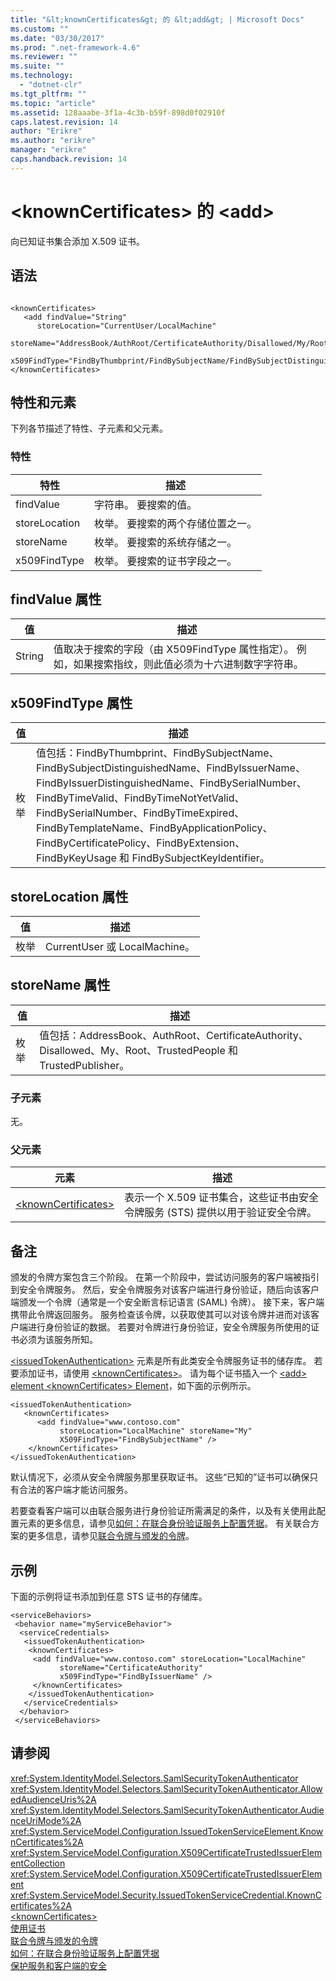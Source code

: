 ```yaml
---
title: "&lt;knownCertificates&gt; 的 &lt;add&gt; | Microsoft Docs"
ms.custom: ""
ms.date: "03/30/2017"
ms.prod: ".net-framework-4.6"
ms.reviewer: ""
ms.suite: ""
ms.technology: 
  - "dotnet-clr"
ms.tgt_pltfrm: ""
ms.topic: "article"
ms.assetid: 128aaabe-3f1a-4c3b-b59f-898d0f02910f
caps.latest.revision: 14
author: "Erikre"
ms.author: "erikre"
manager: "erikre"
caps.handback.revision: 14
---
```

# &lt;knownCertificates&gt; 的 &lt;add&gt;
向已知证书集合添加 X.509 证书。  
  
## 语法  
  
```  
  
<knownCertificates>   
   <add findValue="String"  
      storeLocation="CurrentUser/LocalMachine"  
      storeName="AddressBook/AuthRoot/CertificateAuthority/Disallowed/My/Root/TrustedPeople/TrustedPublisher"  
      x509FindType="FindByThumbprint/FindBySubjectName/FindBySubjectDistinguishedName/FindByIssuerName/FindByIssuerDistinguishedName/FindBySerialNumber/FindByTimeValid/FindByTimeNotYetValid/FindBySerialNumber/FindByTimeExpired/FindByTemplateName/FindByApplicationPolicy/FindByCertificatePolicy/FindByExtension/FindByKeyUsage/FindBySubjectKeyIdentifier"/>  
</knownCertificates>  
```  
  
## 特性和元素  
 下列各节描述了特性、子元素和父元素。  
  
### 特性  
  
|特性|描述|  
|--------|--------|  
|findValue|字符串。  要搜索的值。|  
|storeLocation|枚举。  要搜索的两个存储位置之一。|  
|storeName|枚举。  要搜索的系统存储之一。|  
|x509FindType|枚举。  要搜索的证书字段之一。|  
  
## findValue 属性  
  
|值|描述|  
|-------|--------|  
|String|值取决于搜索的字段（由 X509FindType 属性指定）。  例如，如果搜索指纹，则此值必须为十六进制数字字符串。|  
  
## x509FindType 属性  
  
|值|描述|  
|-------|--------|  
|枚举|值包括：FindByThumbprint、FindBySubjectName、FindBySubjectDistinguishedName、FindByIssuerName、FindByIssuerDistinguishedName、FindBySerialNumber、FindByTimeValid、FindByTimeNotYetValid、FindBySerialNumber、FindByTimeExpired、FindByTemplateName、FindByApplicationPolicy、FindByCertificatePolicy、FindByExtension、FindByKeyUsage 和 FindBySubjectKeyIdentifier。|  
  
## storeLocation 属性  
  
|值|描述|  
|-------|--------|  
|枚举|CurrentUser 或 LocalMachine。|  
  
## storeName 属性  
  
|值|描述|  
|-------|--------|  
|枚举|值包括：AddressBook、AuthRoot、CertificateAuthority、Disallowed、My、Root、TrustedPeople 和 TrustedPublisher。|  
  
### 子元素  
 无。  
  
### 父元素  
  
|元素|描述|  
|--------|--------|  
|[\<knownCertificates\>](../../../../../docs/framework/configure-apps/file-schema/wcf/knowncertificates.md)|表示一个 X.509 证书集合，这些证书由安全令牌服务 \(STS\) 提供以用于验证安全令牌。|  
  
## 备注  
 颁发的令牌方案包含三个阶段。  在第一个阶段中，尝试访问服务的客户端被指引到安全令牌服务。  然后，安全令牌服务对该客户端进行身份验证，随后向该客户端颁发一个令牌（通常是一个安全断言标记语言 \(SAML\) 令牌）。  接下来，客户端携带此令牌返回服务。  服务检查该令牌，以获取使其可以对该令牌并进而对该客户端进行身份验证的数据。  若要对令牌进行身份验证，安全令牌服务所使用的证书必须为该服务所知。  
  
 [\<issuedTokenAuthentication\>](../../../../../docs/framework/configure-apps/file-schema/wcf/issuedtokenauthentication-of-servicecredentials.md) 元素是所有此类安全令牌服务证书的储存库。  若要添加证书，请使用 [\<knownCertificates\>](../../../../../docs/framework/configure-apps/file-schema/wcf/knowncertificates.md)。  请为每个证书插入一个 [\<add\> element \<knownCertificates\> Element](../../../../../docs/framework/configure-apps/file-schema/wcf/add-of-knowncertificates.md)，如下面的示例所示。  
  
```  
<issuedTokenAuthentication>  
   <knownCertificates>  
      <add findValue="www.contoso.com"   
           storeLocation="LocalMachine" storeName="My"   
           X509FindType="FindBySubjectName" />  
    </knownCertificates>  
</issuedTokenAuthentication>  
```  
  
 默认情况下，必须从安全令牌服务那里获取证书。  这些“已知的”证书可以确保只有合法的客户端才能访问服务。  
  
 若要查看客户端可以由联合服务进行身份验证所需满足的条件，以及有关使用此配置元素的更多信息，请参见[如何：在联合身份验证服务上配置凭据](../../../../../docs/framework/wcf/feature-details/how-to-configure-credentials-on-a-federation-service.md)。  有关联合方案的更多信息，请参见[联合令牌与颁发的令牌](../../../../../docs/framework/wcf/feature-details/federation-and-issued-tokens.md)。  
  
## 示例  
 下面的示例将证书添加到任意 STS 证书的存储库。  
  
```  
<serviceBehaviors>  
 <behavior name="myServiceBehavior">  
  <serviceCredentials>  
   <issuedTokenAuthentication>  
    <knownCertificates>  
     <add findValue="www.contoso.com" storeLocation="LocalMachine"   
           storeName="CertificateAuthority"  
           x509FindType="FindByIssuerName" />  
     </knownCertificates>  
    </issuedTokenAuthentication>  
   </serviceCredentials>  
  </behavior>  
 </serviceBehaviors>  
```  
  
## 请参阅  
 <xref:System.IdentityModel.Selectors.SamlSecurityTokenAuthenticator>   
 <xref:System.IdentityModel.Selectors.SamlSecurityTokenAuthenticator.AllowedAudienceUris%2A>   
 <xref:System.IdentityModel.Selectors.SamlSecurityTokenAuthenticator.AudienceUriMode%2A>   
 <xref:System.ServiceModel.Configuration.IssuedTokenServiceElement.KnownCertificates%2A>   
 <xref:System.ServiceModel.Configuration.X509CertificateTrustedIssuerElementCollection>   
 <xref:System.ServiceModel.Configuration.X509CertificateTrustedIssuerElement>   
 <xref:System.ServiceModel.Security.IssuedTokenServiceCredential.KnownCertificates%2A>   
 [\<knownCertificates\>](../../../../../docs/framework/configure-apps/file-schema/wcf/knowncertificates.md)   
 [使用证书](../../../../../docs/framework/wcf/feature-details/working-with-certificates.md)   
 [联合令牌与颁发的令牌](../../../../../docs/framework/wcf/feature-details/federation-and-issued-tokens.md)   
 [如何：在联合身份验证服务上配置凭据](../../../../../docs/framework/wcf/feature-details/how-to-configure-credentials-on-a-federation-service.md)   
 [保护服务和客户端的安全](../../../../../docs/framework/wcf/feature-details/securing-services-and-clients.md)